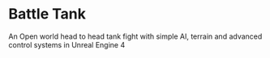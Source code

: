 # Battle Tank #

An Open world head to head tank fight with simple AI, terrain and advanced control systems in Unreal Engine 4
